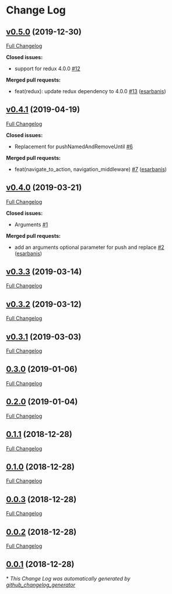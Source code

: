 # Change Log

## [v0.5.0](https://github.com/flutterings/flutter_redux_navigation/tree/v0.5.0) (2019-12-30)
[Full Changelog](https://github.com/flutterings/flutter_redux_navigation/compare/v0.4.1...v0.5.0)

**Closed issues:**

- support for redux 4.0.0 [\#12](https://github.com/flutterings/flutter_redux_navigation/issues/12)

**Merged pull requests:**

- feat\(redux\): update redux dependency to 4.0.0 [\#13](https://github.com/flutterings/flutter_redux_navigation/pull/13) ([esarbanis](https://github.com/esarbanis))

## [v0.4.1](https://github.com/flutterings/flutter_redux_navigation/tree/v0.4.1) (2019-04-19)
[Full Changelog](https://github.com/flutterings/flutter_redux_navigation/compare/v0.4.0...v0.4.1)

**Closed issues:**

- Replacement for pushNamedAndRemoveUntil [\#6](https://github.com/flutterings/flutter_redux_navigation/issues/6)

**Merged pull requests:**

- feat\(navigate\_to\_action, navigation\_middleware\) [\#7](https://github.com/flutterings/flutter_redux_navigation/pull/7) ([esarbanis](https://github.com/esarbanis))

## [v0.4.0](https://github.com/flutterings/flutter_redux_navigation/tree/v0.4.0) (2019-03-21)
[Full Changelog](https://github.com/flutterings/flutter_redux_navigation/compare/v0.3.3...v0.4.0)

**Closed issues:**

- Arguments [\#1](https://github.com/flutterings/flutter_redux_navigation/issues/1)

**Merged pull requests:**

- add an arguments optional parameter for push and replace [\#2](https://github.com/flutterings/flutter_redux_navigation/pull/2) ([esarbanis](https://github.com/esarbanis))

## [v0.3.3](https://github.com/flutterings/flutter_redux_navigation/tree/v0.3.3) (2019-03-14)
[Full Changelog](https://github.com/flutterings/flutter_redux_navigation/compare/v0.3.2...v0.3.3)

## [v0.3.2](https://github.com/flutterings/flutter_redux_navigation/tree/v0.3.2) (2019-03-12)
[Full Changelog](https://github.com/flutterings/flutter_redux_navigation/compare/v0.3.1...v0.3.2)

## [v0.3.1](https://github.com/flutterings/flutter_redux_navigation/tree/v0.3.1) (2019-03-03)
[Full Changelog](https://github.com/flutterings/flutter_redux_navigation/compare/0.3.0...v0.3.1)

## [0.3.0](https://github.com/flutterings/flutter_redux_navigation/tree/0.3.0) (2019-01-06)
[Full Changelog](https://github.com/flutterings/flutter_redux_navigation/compare/0.2.0...0.3.0)

## [0.2.0](https://github.com/flutterings/flutter_redux_navigation/tree/0.2.0) (2019-01-04)
[Full Changelog](https://github.com/flutterings/flutter_redux_navigation/compare/0.1.1...0.2.0)

## [0.1.1](https://github.com/flutterings/flutter_redux_navigation/tree/0.1.1) (2018-12-28)
[Full Changelog](https://github.com/flutterings/flutter_redux_navigation/compare/0.1.0...0.1.1)

## [0.1.0](https://github.com/flutterings/flutter_redux_navigation/tree/0.1.0) (2018-12-28)
[Full Changelog](https://github.com/flutterings/flutter_redux_navigation/compare/0.0.3...0.1.0)

## [0.0.3](https://github.com/flutterings/flutter_redux_navigation/tree/0.0.3) (2018-12-28)
[Full Changelog](https://github.com/flutterings/flutter_redux_navigation/compare/0.0.2...0.0.3)

## [0.0.2](https://github.com/flutterings/flutter_redux_navigation/tree/0.0.2) (2018-12-28)
[Full Changelog](https://github.com/flutterings/flutter_redux_navigation/compare/0.0.1...0.0.2)

## [0.0.1](https://github.com/flutterings/flutter_redux_navigation/tree/0.0.1) (2018-12-28)


\* *This Change Log was automatically generated by [github_changelog_generator](https://github.com/skywinder/Github-Changelog-Generator)*
